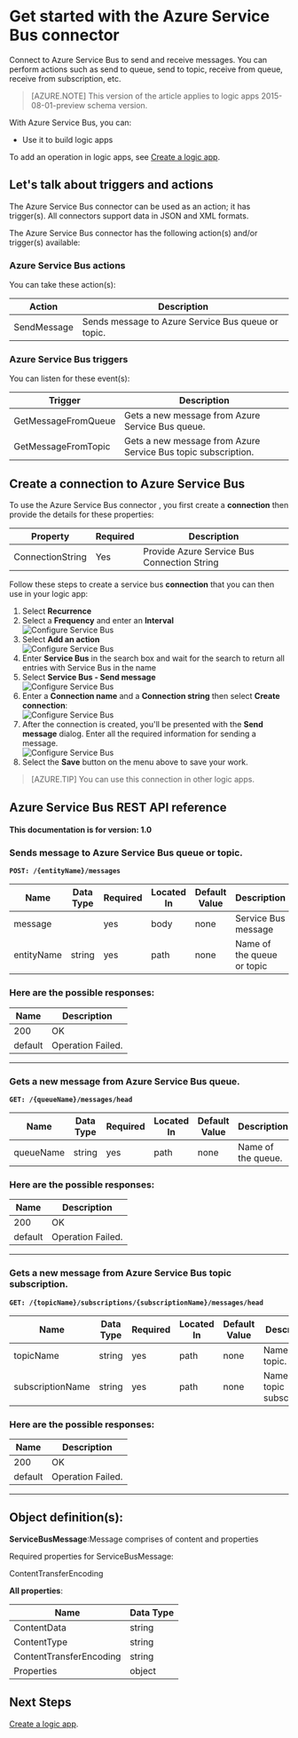 <properties
pageTitle="Use the Azure Service Bus connector  in your Logic Apps | Microsoft Azure"
description="Get started using the Azure Service Bus connector  (connector) in your Microsoft Azure App service Logic apps"
services=""    
documentationCenter=""     
authors="msftman"    
manager="erikre"    
editor=""
tags="connectors"/>

<tags
ms.service="multiple"
ms.devlang="na"
ms.topic="article"
ms.tgt_pltfrm="na"
ms.workload="na"
ms.date="05/19/2016"
ms.author="deonhe"/>

# Get started with the Azure Service Bus connector 

Connect to Azure Service Bus to send and receive messages. You can perform actions such as send to queue, send to topic, receive from queue, receive from subscription, etc.

>[AZURE.NOTE] This version of the article applies to logic apps 2015-08-01-preview schema version.

With Azure Service Bus, you can:

* Use it to build logic apps  

To add an operation in logic apps, see [Create a logic app](../app-service-logic/app-service-logic-create-a-logic-app.md).

## Let's talk about triggers and actions

The Azure Service Bus connector  can be used as an action; it has trigger(s). All connectors support data in JSON and XML formats. 

 The Azure Service Bus connector  has the following action(s) and/or trigger(s) available:

### Azure Service Bus actions
You can take these action(s):

|Action|Description|
|--- | ---|
|SendMessage|Sends message to Azure Service Bus queue or topic.|
### Azure Service Bus triggers
You can listen for these event(s):

|Trigger | Description|
|--- | ---|
|GetMessageFromQueue|Gets a new message from Azure Service Bus queue.|
|GetMessageFromTopic|Gets a new message from Azure Service Bus topic subscription.|


## Create a connection to Azure Service Bus
To use the Azure Service Bus connector , you first create a **connection** then provide the details for these properties: 

|Property| Required|Description|
| ---|---|---|
|ConnectionString|Yes|Provide Azure Service Bus Connection String|  

Follow these steps to create a service bus **connection** that you can then use in your logic app:

1. Select **Recurrence**
2. Select a **Frequency** and enter an **Interval**     
![Configure Service Bus][1] 
3. Select **Add an action**     
 ![Configure Service Bus][2]   
4. Enter **Service Bus** in the search box and wait for the search to return all entries with Service Bus in the name
5. Select **Service Bus - Send message**  
![Configure Service Bus][3]
7. Enter a **Connection name** and a **Connection string** then select **Create connection**:      
![Configure Service Bus][4]
7. After the connection is created, you'll be presented with the **Send message** dialog. Enter all the required information for sending a message.  
![Configure Service Bus][5]
8. Select the **Save** button on the menu above to save your work.    

>[AZURE.TIP] You can use this connection in other logic apps.

## Azure Service Bus REST API reference
#### This documentation is for version: 1.0


### Sends message to Azure Service Bus queue or topic.
**```POST: /{entityName}/messages```** 



| Name| Data Type|Required|Located In|Default Value|Description|
| ---|---|---|---|---|---|
|message| |yes|body|none|Service Bus message|
|entityName|string|yes|path|none|Name of the queue or topic|


### Here are the possible responses:

|Name|Description|
|---|---|
|200|OK|
|default|Operation Failed.|
------



### Gets a new message from Azure Service Bus queue.
**```GET: /{queueName}/messages/head```** 



| Name| Data Type|Required|Located In|Default Value|Description|
| ---|---|---|---|---|---|
|queueName|string|yes|path|none|Name of the queue.|


### Here are the possible responses:

|Name|Description|
|---|---|
|200|OK|
|default|Operation Failed.|
------



### Gets a new message from Azure Service Bus topic subscription.
**```GET: /{topicName}/subscriptions/{subscriptionName}/messages/head```** 



| Name| Data Type|Required|Located In|Default Value|Description|
| ---|---|---|---|---|---|
|topicName|string|yes|path|none|Name of the topic.|
|subscriptionName|string|yes|path|none|Name of the topic subscription.|


### Here are the possible responses:

|Name|Description|
|---|---|
|200|OK|
|default|Operation Failed.|
------



## Object definition(s): 

 **ServiceBusMessage**:Message comprises of content and properties

Required properties for ServiceBusMessage:

ContentTransferEncoding

**All properties**: 


| Name | Data Type |
|---|---|
|ContentData|string|
|ContentType|string|
|ContentTransferEncoding|string|
|Properties|object|


## Next Steps
[Create a logic app](../app-service-logic/app-service-logic-create-a-logic-app.md).

[1]: ./media/connectors-create-api-servicebus/connectionconfig1.png
[2]: ./media/connectors-create-api-servicebus/connectionconfig2.png 
[3]: ./media/connectors-create-api-servicebus/connectionconfig3.png
[4]: ./media/connectors-create-api-servicebus/connectionconfig4.png
[5]: ./media/connectors-create-api-servicebus/connectionconfig5.png
[6]: ./media/connectors-create-api-servicebus/connectionconfig6.png
